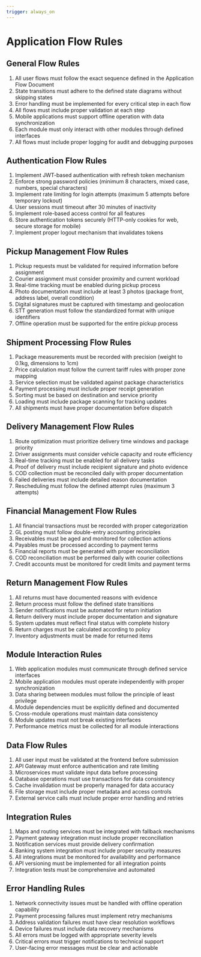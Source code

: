 ```yaml
---
trigger: always_on
---
```


# Application Flow Rules

## General Flow Rules

1. All user flows must follow the exact sequence defined in the Application Flow Document
2. State transitions must adhere to the defined state diagrams without skipping states
3. Error handling must be implemented for every critical step in each flow
4. All flows must include proper validation at each step
5. Mobile applications must support offline operation with data synchronization
6. Each module must only interact with other modules through defined interfaces
7. All flows must include proper logging for audit and debugging purposes

## Authentication Flow Rules

1. Implement JWT-based authentication with refresh token mechanism
2. Enforce strong password policies (minimum 8 characters, mixed case, numbers, special characters)
3. Implement rate limiting for login attempts (maximum 5 attempts before temporary lockout)
4. User sessions must timeout after 30 minutes of inactivity
5. Implement role-based access control for all features
6. Store authentication tokens securely (HTTP-only cookies for web, secure storage for mobile)
7. Implement proper logout mechanism that invalidates tokens

## Pickup Management Flow Rules

1. Pickup requests must be validated for required information before assignment
2. Courier assignment must consider proximity and current workload
3. Real-time tracking must be enabled during pickup process
4. Photo documentation must include at least 3 photos (package front, address label, overall condition)
5. Digital signatures must be captured with timestamp and geolocation
6. STT generation must follow the standardized format with unique identifiers
7. Offline operation must be supported for the entire pickup process

## Shipment Processing Flow Rules

1. Package measurements must be recorded with precision (weight to 0.1kg, dimensions to 1cm)
2. Price calculation must follow the current tariff rules with proper zone mapping
3. Service selection must be validated against package characteristics
4. Payment processing must include proper receipt generation
5. Sorting must be based on destination and service priority
6. Loading must include package scanning for tracking updates
7. All shipments must have proper documentation before dispatch

## Delivery Management Flow Rules

1. Route optimization must prioritize delivery time windows and package priority
2. Driver assignments must consider vehicle capacity and route efficiency
3. Real-time tracking must be enabled for all delivery tasks
4. Proof of delivery must include recipient signature and photo evidence
5. COD collection must be reconciled daily with proper documentation
6. Failed deliveries must include detailed reason documentation
7. Rescheduling must follow the defined attempt rules (maximum 3 attempts)

## Financial Management Flow Rules

1. All financial transactions must be recorded with proper categorization
2. GL posting must follow double-entry accounting principles
3. Receivables must be aged and monitored for collection actions
4. Payables must be processed according to payment terms
5. Financial reports must be generated with proper reconciliation
6. COD reconciliation must be performed daily with courier collections
7. Credit accounts must be monitored for credit limits and payment terms

## Return Management Flow Rules

1. All returns must have documented reasons with evidence
2. Return process must follow the defined state transitions
3. Sender notifications must be automated for return initiation
4. Return delivery must include proper documentation and signature
5. System updates must reflect final status with complete history
6. Return charges must be calculated according to policy
7. Inventory adjustments must be made for returned items

## Module Interaction Rules

1. Web application modules must communicate through defined service interfaces
2. Mobile application modules must operate independently with proper synchronization
3. Data sharing between modules must follow the principle of least privilege
4. Module dependencies must be explicitly defined and documented
5. Cross-module operations must maintain data consistency
6. Module updates must not break existing interfaces
7. Performance metrics must be collected for all module interactions

## Data Flow Rules

1. All user input must be validated at the frontend before submission
2. API Gateway must enforce authentication and rate limiting
3. Microservices must validate input data before processing
4. Database operations must use transactions for data consistency
5. Cache invalidation must be properly managed for data accuracy
6. File storage must include proper metadata and access controls
7. External service calls must include proper error handling and retries

## Integration Rules

1. Maps and routing services must be integrated with fallback mechanisms
2. Payment gateway integration must include proper reconciliation
3. Notification services must provide delivery confirmation
4. Banking system integration must include proper security measures
5. All integrations must be monitored for availability and performance
6. API versioning must be implemented for all integration points
7. Integration tests must be comprehensive and automated

## Error Handling Rules

1. Network connectivity issues must be handled with offline operation capability
2. Payment processing failures must implement retry mechanisms
3. Address validation failures must have clear resolution workflows
4. Device failures must include data recovery mechanisms
5. All errors must be logged with appropriate severity levels
6. Critical errors must trigger notifications to technical support
7. User-facing error messages must be clear and actionable
